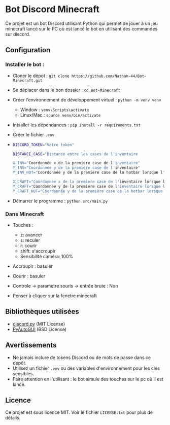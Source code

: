 # Bot Discord Minecraft

Ce projet est un bot Discord utilisant Python qui permet de jouer à un jeu minecraft lancé sur le PC où est lancé le bot en utilisant des commandes sur discord.

## Configuration

### Installer le bot :
- Cloner le dépot : `git clone https://github.com/Nathan-44/Bot-Minecraft.git`
- Se déplacer dans le bon dossier : `cd Bot-Minecraft`

- Créer l'environnement de développement virtuel : `python -m venv venv`
  - Window : `venv\Scripts\activate`
  - Linux/Mac : `source venv/bin/activate`
- Intsaller les dépendances : `pip install -r requirements.txt`

- Créer le fichier `.env`
- ```bash
  DISCORD_TOKEN="Votre token"
  
  DISTANCE_CASE="Distance entre les cases de l'inventaire

  X_INV="Coordonnée x de la premiere case de l'inventaire"
  Y_INV="Coordonnée y de la première case de l'inventaire"
  Y_INV_HOT="Coordonnée y de la première case de la hotbar lorsque l'inventaire est ouvert"

  X_CRAFT="Coordonnée x de la premiere case de l'inventaire lorsque la table de craft est ouverte"
  Y_CRAFT="Coordonnée y de la premiere case de l'inventaire lorsque la table de craft est ouverte"
  Y_CRAFT_HOT="Coordonnée y de la première case de la hotbar lorsque la table de craft est ouverte"
  
- Démarrer le programme : `python src/main.py`

### Dans Minecraft
- Touches : 
  - z: avancer
  - s: reculer
  - r: courir
  - shift: s'accroupir
  - Sensibilité caméra: 100%

- Accroupir : basuler
- Courir : basuler

- Controle -> parametre souris -> entrée brute : Non

- Penser à cliquer sur la fenetre minecraft

## Bibliothèques utilisées

- [discord.py](https://github.com/Rapptz/discord.py) (MIT License)
- [PyAutoGUI](https://github.com/asweigart/pyautogui) (BSD License)

## Avertissements

- Ne jamais inclure de tokens Discord ou de mots de passe dans ce dépôt.
- Utilisez un fichier `.env` ou des variables d'environnement pour les clés sensibles.
- Faire attention en l'utilisant : le bot simule des touches sur le pc où il est lancé.

## Licence

Ce projet est sous licence MIT. Voir le fichier `LICENSE.txt` pour plus de détails.
